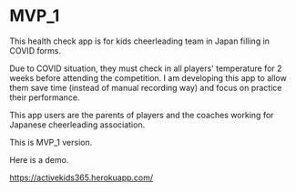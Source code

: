 # MVP_1
This health check app is for kids cheerleading team in Japan filling in COVID forms.

Due to COVID situation, they must check in all players' temperature for 2 weeks before attending the competition. 
I am developing this app to allow them save time (instead of manual recording way) and focus on practice their performance.

This app users are the parents of players and the coaches working for Japanese cheerleading association.

This is MVP_1 version.

Here is a demo.

https://activekids365.herokuapp.com/
